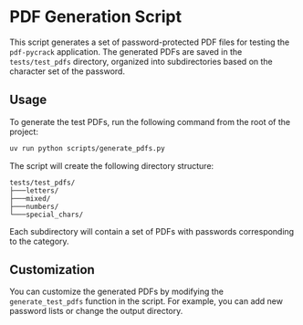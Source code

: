 # PDF Generation Script

This script generates a set of password-protected PDF files for testing the `pdf-pycrack` application. The generated PDFs are saved in the `tests/test_pdfs` directory, organized into subdirectories based on the character set of the password.

## Usage

To generate the test PDFs, run the following command from the root of the project:

```bash
uv run python scripts/generate_pdfs.py
```

The script will create the following directory structure:

```
tests/test_pdfs/
├───letters/
├───mixed/
├───numbers/
└───special_chars/
```

Each subdirectory will contain a set of PDFs with passwords corresponding to the category.

## Customization

You can customize the generated PDFs by modifying the `generate_test_pdfs` function in the script. For example, you can add new password lists or change the output directory.
